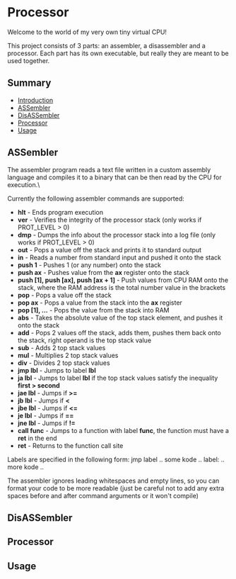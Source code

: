 # Processor

Welcome to the world of my very own tiny virtual CPU!

This project consists of 3 parts: an assembler, a disassembler and a processor.
Each part has its own executable, but really they are meant to be used together.

## Summary

* [Introduction](#introduction)
* [ASSembler](#assembler)
* [DisASSembler](#disassembler)
* [Processor](#processor)
* [Usage](#usage)

## ASSembler
The assembler program reads a text file written in a custom assembly language
and compiles it to a binary that can be then read by the CPU for execution.\
  
Currently the following assembler commands are supported:
- __hlt__ - Ends program execution
- __ver__ - Verifies the integrity of the processor stack (only works if PROT_LEVEL > 0)
- __dmp__ - Dumps the info about the processor stack into a log file (only works if PROT_LEVEL > 0)
- __out__ - Pops a value off the stack and prints it to standard output
- __in__ - Reads a number from standard input and pushed it onto the stack
- __push 1__ - Pushes 1 (or any number) onto the stack
- __push ax__ - Pushes value from the __ax__ register onto the stack
- __push [1], push [ax], push [ax + 1]__ - Push values from CPU RAM onto the stack, where the RAM address is the total number value in the brackets
- __pop__ - Pops a value off the stack
- __pop ax__ - Pops a value from the stack into the __ax__ register
- __pop [1], ...__ - Pops the value from the stack into RAM
- __abs__ - Takes the absolute value of the top stack element, and pushes it onto the stack
- __add__ - Pops 2 values off the stack, adds them, pushes them back onto the stack, right operand is the top stack value
- __sub__ - Adds 2 top stack values
- __mul__ - Multiplies 2 top stack values
- __div__ - Divides 2 top stack values
- __jmp lbl__ - Jumps to label __lbl__
- __ja lbl__  - Jumps to label __lbl__ if the top stack values satisfy the inequality __first > second__
- __jae lbl__ - Jumps if __>=__
- __jb lbl__ - Jumps if __<__
- __jbe lbl__ - Jumps if __<=__
- __je lbl__ - Jumps if __==__
- __jne lbl__ - Jumps if __!=__
- __call func__ - Jumps to a function with label __func__, the function must have a __ret__ in the end
- __ret__ - Returns to the function call site

Labels are specified in the following form:
     jmp label
     ..
     some
     kode
     ..
     label:
        ..
        more
        kode
        ..  
          
The assembler ignores leading whitespaces and empty lines, so you can format your code to be more readable (just be careful not to add any extra spaces before and after command arguments or it won't compile)

## DisASSembler 
## Processor 
## Usage
